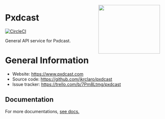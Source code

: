 <a href='https://github.com/jkrclaro/pxdcast'><img src='https://github.com/jkrclaro/pxdcast/blob/master/pxdcast/static/img/pxdcast.png' align='right' width='200' height='160' /></a>

# Pxdcast
[![CircleCI](https://circleci.com/gh/jkrclaro/pxdcast/tree/master.svg?style=svg&circle-token=6e39dbce5406cefdb75a5cd1e6eec03c225c055d)](https://circleci.com/gh/jkrclaro/pxdcast/tree/master)

General API service for Pxdcast.

# General Information
- Website: https://www.pxdcast.com
- Source code: https://github.com/jkrclaro/pxdcast
- Issue tracker: https://trello.com/b/7Pm8Ltmg/pxdcast

## Documentation

For more documentations, [see docs.](https://github.com/jkrclaro/pxdcast/tree/master/docs)
